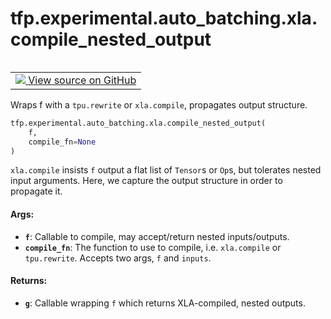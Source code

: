 <div itemscope itemtype="http://developers.google.com/ReferenceObject">
<meta itemprop="name" content="tfp.experimental.auto_batching.xla.compile_nested_output" />
<meta itemprop="path" content="Stable" />
</div>

# tfp.experimental.auto_batching.xla.compile_nested_output


<table class="tfo-notebook-buttons tfo-api" align="left">

<td>
  <a target="_blank" href="https://github.com/tensorflow/probability/blob/master/tensorflow_probability/python/experimental/auto_batching/xla.py">
    <img src="https://www.tensorflow.org/images/GitHub-Mark-32px.png" />
    View source on GitHub
  </a>
</td></table>



Wraps f with a `tpu.rewrite` or `xla.compile`, propagates output structure.

``` python
tfp.experimental.auto_batching.xla.compile_nested_output(
    f,
    compile_fn=None
)
```



<!-- Placeholder for "Used in" -->

`xla.compile` insists `f` output a flat list of `Tensor`s or `Op`s, but
tolerates nested input arguments. Here, we capture the output structure in
order to propagate it.

#### Args:


* <b>`f`</b>: Callable to compile, may accept/return nested inputs/outputs.
* <b>`compile_fn`</b>: The function to use to compile, i.e. `xla.compile` or
  `tpu.rewrite`. Accepts two args, `f` and `inputs`.


#### Returns:


* <b>`g`</b>: Callable wrapping `f` which returns XLA-compiled, nested outputs.
